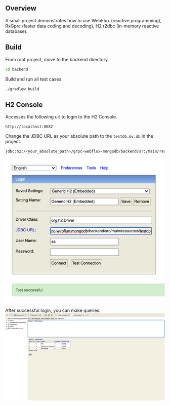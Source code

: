 ## Overview
A small project demonstrates how to use WebFlux (reactive programming), RxGprc (faster data coding and decoding), H2 r2dbc (in-memory reactive database).


## Build
From root project, move to the backend directory.
```sh
cd backend

```
Build and run all test cases.
```sh
./gradlew build

```

## H2 Console
Accesses the following url to login to the H2 Console.
```
http://localhost:8082

```

Change the JDBC URL as your absolute path to the `testdb.mv.db` in the project.
```sh
jdbc:h2:/<your_absolute_path>/grpc-webflux-mongodb/backend/src/main/resources/testdb

```

![H2 Console Login](../assets/h2-console-login.png)

After successful login, you can make queries.
![H2 Console Queries](../assets/h2-console-queries.png)
